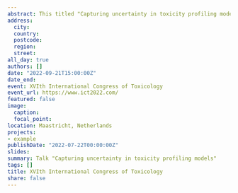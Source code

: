 ```yaml
---
abstract: This titled "Capturing uncertainty in toxicity profiling models (talk)" talk will focus on uncertainty quantification using Bayesian approaches, and showcase applications to liver- and cardio-toxicity predictions.
address:
  city: 
  country: 
  postcode: 
  region: 
  street: 
all_day: true
authors: []
date: "2022-09-21T15:00:00Z"
date_end: 
event: XVIth International Congress of Toxicology
event_url: https://www.ict2022.com/
featured: false
image:
  caption: 
  focal_point: 
location: Maastricht, Netherlands
projects:
- example
publishDate: "2022-07-22T00:00:00Z"
slides: 
summary: Talk "Capturing uncertainty in toxicity profiling models"
tags: []
title: XVIth International Congress of Toxicology
share: false
---
```

